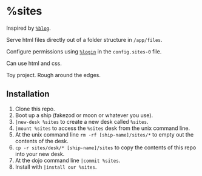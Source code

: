 # %sites

Inspired by [`%blog`](https://github.com/tadad/blog).

Serve html files directly out of a folder structure in `/app/files`.

Configure permissions using [`%login`](https://github.com/niblyx-malnus/login) in the `config.sites-0` file.

Can use html and css.

Toy project. Rough around the edges.

## Installation
1. Clone this repo.
2. Boot up a ship (fakezod or moon or whatever you use).
4. `|new-desk %sites` to create a new desk called `%sites`.
5. `|mount %sites` to access the `%sites` desk from the unix command line.
6. At the unix command line `rm -rf [ship-name]/sites/*` to empty out the contents of the desk.
7. `cp -r sites/desk/* [ship-name]/sites` to copy the contents of this repo into your new desk.
8. At the dojo command line `|commit %sites`.
9. Install with `|install our %sites`.
